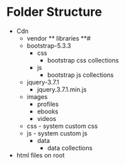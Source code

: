 # Folder Structure
- Cdn
  -  vendor ** libraries **#
    - bootstrap-5.3.3
      - css
        - bootstrap css collections
      - js
        - bootstrap js collections
    - jquery-3.7.1
      - jquery.3.7.1.min.js
  - images
    - profiles
    - ebooks
    - videos
  - css - system custom css
  - js - system custom js
    - data
      - data collections
- html files on root
